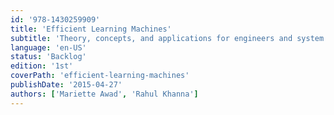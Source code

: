 ```yaml
---
id: '978-1430259909'
title: 'Efficient Learning Machines'
subtitle: 'Theory, concepts, and applications for engineers and system designers'
language: 'en-US'
status: 'Backlog'
edition: '1st'
coverPath: 'efficient-learning-machines'
publishDate: '2015-04-27'
authors: ['Mariette Awad', 'Rahul Khanna']
---
```

